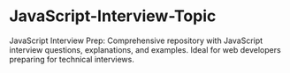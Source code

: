 # JavaScript-Interview-Topic
JavaScript Interview Prep: Comprehensive repository with JavaScript interview questions, explanations, and examples. Ideal for web developers preparing for technical interviews.
